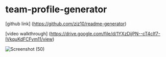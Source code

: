 # team-profile-generator
<!--links-->

[github link] (https://github.com/ziz10/readme-generator)

[video walkthrough] (https://drive.google.com/file/d/1YXzDijPN--cT4cIf7-IVkquKdFCFvm11/view)
<!--Screenshot-->


![Screenshot (50)](https://user-images.githubusercontent.com/77637862/113921362-c3c29880-979a-11eb-9b54-4e0c020781ed.png)
